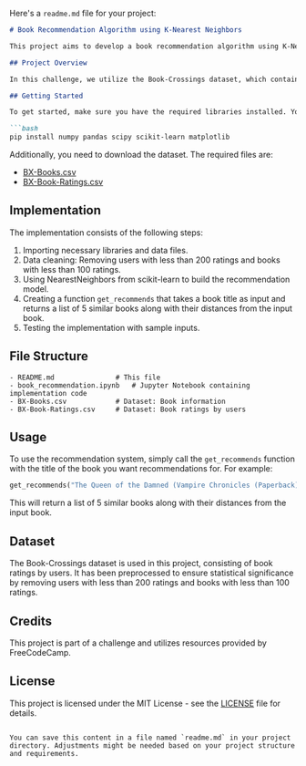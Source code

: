 Here's a `readme.md` file for your project:

```markdown
# Book Recommendation Algorithm using K-Nearest Neighbors

This project aims to develop a book recommendation algorithm using K-Nearest Neighbors (KNN) and the Book-Crossings dataset. KNN is a simple yet powerful algorithm for classification and regression tasks.

## Project Overview

In this challenge, we utilize the Book-Crossings dataset, which contains 1.1 million ratings (on a scale of 1-10) of 270,000 books by 90,000 users. The goal is to build a model that recommends books similar to a given book title.

## Getting Started

To get started, make sure you have the required libraries installed. You can install them using pip:

```bash
pip install numpy pandas scipy scikit-learn matplotlib
```

Additionally, you need to download the dataset. The required files are:

- [BX-Books.csv](https://cdn.freecodecamp.org/project-data/books/BX-Books.csv)
- [BX-Book-Ratings.csv](https://cdn.freecodecamp.org/project-data/books/BX-Book-Ratings.csv)

## Implementation

The implementation consists of the following steps:

1. Importing necessary libraries and data files.
2. Data cleaning: Removing users with less than 200 ratings and books with less than 100 ratings.
3. Using NearestNeighbors from scikit-learn to build the recommendation model.
4. Creating a function `get_recommends` that takes a book title as input and returns a list of 5 similar books along with their distances from the input book.
5. Testing the implementation with sample inputs.

## File Structure

```
- README.md               # This file
- book_recommendation.ipynb   # Jupyter Notebook containing implementation code
- BX-Books.csv            # Dataset: Book information
- BX-Book-Ratings.csv     # Dataset: Book ratings by users
```

## Usage

To use the recommendation system, simply call the `get_recommends` function with the title of the book you want recommendations for. For example:

```python
get_recommends("The Queen of the Damned (Vampire Chronicles (Paperback))")
```

This will return a list of 5 similar books along with their distances from the input book.

## Dataset

The Book-Crossings dataset is used in this project, consisting of book ratings by users. It has been preprocessed to ensure statistical significance by removing users with less than 200 ratings and books with less than 100 ratings.

## Credits

This project is part of a challenge and utilizes resources provided by FreeCodeCamp.

## License

This project is licensed under the MIT License - see the [LICENSE](LICENSE) file for details.

```

You can save this content in a file named `readme.md` in your project directory. Adjustments might be needed based on your project structure and requirements.
